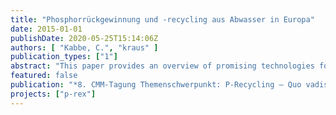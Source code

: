 ```yaml
---
title: "Phosphorrückgewinnung und -recycling aus Abwasser in Europa"
date: 2015-01-01
publishDate: 2020-05-25T15:14:06Z
authors: [ "Kabbe, C.", "kraus" ]
publication_types: ["1"]
abstract: "This paper provides an overview of promising technologies for phosphorus recovery from waste streams in the context of real nutrient recycling and discusses aspects regarding their wide-spread application but also limitations. Not only the technologies themselves, also the recovered materials and their valorization options are addressed. Results of the EU FP7 project P-REX titled “Sustainable sewage sludge management fostering phosphorus recovery and energy efficiency” will be discussed. Since innovation always needs an enabling environment for market penetration, barriers set by the existing legal framework and measures to resolve them will be concluded. To finally achieve a closed loop, the gap between phosphorus recovery and actual recycling has to be bridged. Finally, Goethe’s words are true more than ever: “Knowing is not enough, we must apply! Willing is not enough, we must do!”"
featured: false
publication: "*8. CMM-Tagung Themenschwerpunkt: P-Recycling – Quo vadis?*"
projects: ["p-rex"]
---
```


